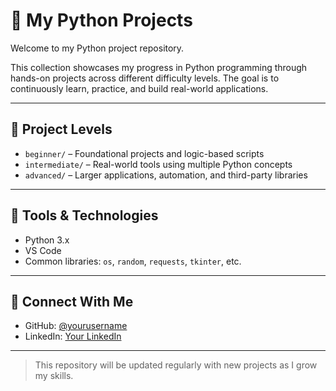 # 🐍 My Python Projects

Welcome to my Python project repository.

This collection showcases my progress in Python programming through hands-on projects across different difficulty levels. The goal is to continuously learn, practice, and build real-world applications.

---

## 📁 Project Levels

- `beginner/` – Foundational projects and logic-based scripts  
- `intermediate/` – Real-world tools using multiple Python concepts  
- `advanced/` – Larger applications, automation, and third-party libraries

---

## 🧰 Tools & Technologies

- Python 3.x
- VS Code
- Common libraries: `os`, `random`, `requests`, `tkinter`, etc.

---

## 🔗 Connect With Me

- GitHub: [@yourusername](https://github.com/yourusername)
- LinkedIn: [Your LinkedIn](https://linkedin.com/in/yourusername)

---

> This repository will be updated regularly with new projects as I grow my skills.
